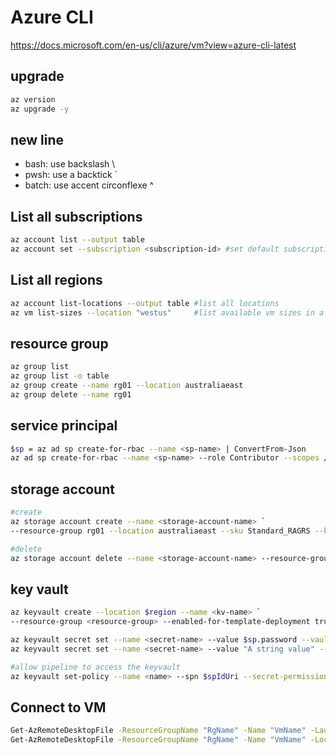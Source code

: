 # Azure CLI

https://docs.microsoft.com/en-us/cli/azure/vm?view=azure-cli-latest

## upgrade
```sh
az version
az upgrade -y
```

## new line
- bash: use backslash \
- pwsh: use a backtick `
- batch: use accent circonflexe ^

## List all subscriptions
```sh
az account list --output table
az account set --subscription <subscription-id> #set default subscription
```

## List all regions
```sh
az account list-locations --output table #list all locations
az vm list-sizes --location "westus"     #list available vm sizes in a specific location
```

## resource group
```sh
az group list
az group list -o table
az group create --name rg01 --location australiaeast
az group delete --name rg01
```

## service principal
```sh
$sp = az ad sp create-for-rbac --name <sp-name> | ConvertFrom-Json
az ad sp create-for-rbac --name <sp-name> --role Contributor --scopes /subscriptions/<subscription-id>
```

## storage account
```sh
#create
az storage account create --name <storage-account-name> `
--resource-group rg01 --location australiaeast --sku Standard_RAGRS --kind StorageV2

#delete
az storage account delete --name <storage-account-name> --resource-group <resource-group>
```

## key vault
```sh
az keyvault create --location $region --name <kv-name> `
--resource-group <resource-group> --enabled-for-template-deployment true

az keyvault secret set --name <secret-name> --value $sp.password --vault-name <vault-name>
az keyvault secret set --name <secret-name> --value "A string value" --vault-name <vault-name>

#allow pipeline to access the keyvault
az keyvault set-policy --name <name> --spn $spIdUri --secret-permissions get list
```

## Connect to VM
```sh
Get-AzRemoteDesktopFile -ResourceGroupName "RgName" -Name "VmName" -Launch #connect to VM using PowerShell
Get-AzRemoteDesktopFile -ResourceGroupName "RgName" -Name "VmName" -LocalPath "C:\Path\to\folder" #save RDP file for future use
```
